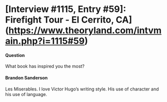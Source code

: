 # [Interview #1115, Entry #59]: Firefight Tour - El Cerrito, CA](https://www.theoryland.com/intvmain.php?i=1115#59)

#### Question

What book has inspired you the most?

#### Brandon Sanderson

Les Miserables. I love Victor Hugo’s writing style. His use of character and his use of language.

